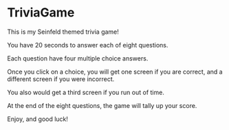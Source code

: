 # TriviaGame

This is my Seinfeld themed trivia game!

You have 20 seconds to answer each of eight questions.  

Each question have four multiple choice answers.

Once you click on a choice, you will get one screen if you are correct, and a different screen if you were incorrect.

You also would get a third screen if you run out of time.

At the end of the eight questions, the game will tally up your score.

Enjoy, and good luck!